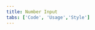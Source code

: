 ```yaml
---
title: Number Input
tabs: ['Code', 'Usage','Style']
---
```






<ComponentCode
    name="Number Input"
    component="number-input" 
    variation="number-input"
    experimental="true"
    hasReactVersion="true"
    >
</ComponentCode>
<ComponentDocs component="number-input" experimental="true"></ComponentDocs>
